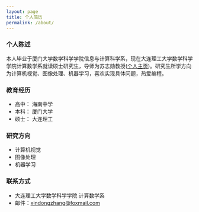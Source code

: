 ```yaml
---
layout: page
title: 个人简历
permalink: /about/
---
```


### 个人陈述
本人毕业于厦门大学数学科学学院信息与计算科学系，现在大连理工大学数学科学学院计算数学系就读硕士研究生，导师为苏志勋教授([个人主页](http://cggi.dlut.edu.cn/?page_id=221))。研究生所学方向为计算机视觉、图像处理、机器学习，喜欢实现具体问题，热爱编程。

### 教育经历

* 高中： 海南中学
* 本科： 厦门大学
* 硕士： 大连理工

### 研究方向
* 计算机视觉
* 图像处理
* 机器学习

### 联系方式

* 大连理工大学数学科学学院 计算数学系
* 邮件：[xindongzhang@foxmail.com](mailto:xindongzhang@foxmail.com)